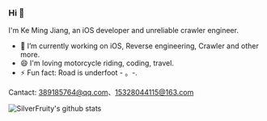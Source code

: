 ### Hi 👏
I'm Ke Ming Jiang, an iOS developer and unreliable crawler engineer.
* 🔭 I’m currently working on iOS, Reverse engineering, Crawler and other more.
* 😄 I'm loving motorcycle riding, coding, travel.
* ⚡ Fun fact: Road is underfoot - 。-.
<!--
**SilverFruity/SilverFruity** is a ✨ _special_ ✨ repository because its `README.md` (this file) appears on your GitHub profile.

Here are some ideas to get you started:
- 🔭 I’m currently working on ...
- 🌱 I’m currently learning ...
- 👯 I’m looking to collaborate on ...
- 🤔 I’m looking for help with ...
- 💬 Ask me about ...
- 📫 How to reach me: ...
- 😄 Pronouns: ...
- ⚡ Fun fact: ...
-->

Cantact: 389185764@qq.com、15328044115@163.com

![SilverFruity's github stats](https://github-readme-stats.vercel.app/api?username=SilverFruity)

